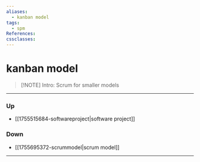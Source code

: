 ```yaml
---
aliases:
  - kanban model
tags:
  - spm
References:
cssclasses:
---
```

# kanban model
> [!NOTE] Intro: 
> Scrum for smaller models

***
### Up
- [[1755515684-softwareproject|software project]]
### Down
- [[1755695372-scrummodel|scrum model]]
***
